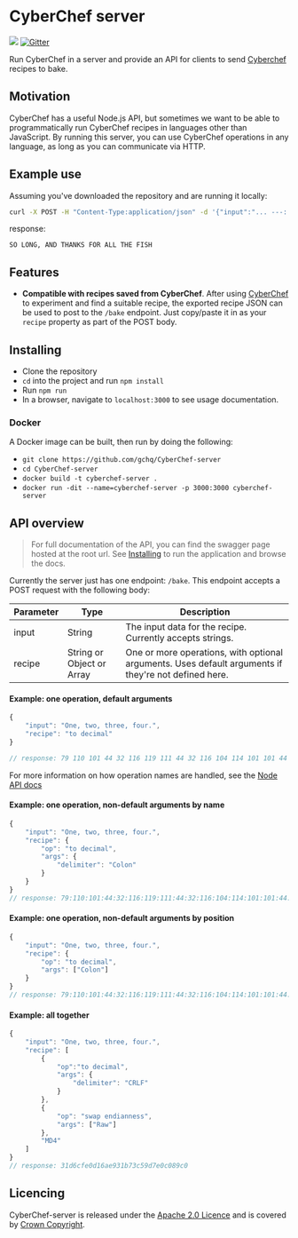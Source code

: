# CyberChef server

[![](https://img.shields.io/badge/license-Apache%202.0-blue.svg)](https://github.com/gchq/CyberChef-server/blob/master/LICENSE)
[![Gitter](https://badges.gitter.im/gchq/CyberChef.svg)](https://gitter.im/gchq/CyberChef?utm_source=badge&utm_medium=badge&utm_campaign=pr-badge)


Run CyberChef in a server and provide an API for clients to send [Cyberchef](https://gchq.github.io/CyberChef/) recipes to bake.

## Motivation

CyberChef has a useful Node.js API, but sometimes we want to be able to programmatically run CyberChef recipes in languages other than JavaScript. By running this server, you can use CyberChef operations in any language, as long as you can communicate via HTTP.

## Example use
Assuming you've downloaded the repository and are running it locally:
```bash
curl -X POST -H "Content-Type:application/json" -d '{"input":"... ---:.-.. --- -. --. --..--:.- -. -..:- .... .- -. -.- ...:..-. --- .-.:.- .-.. .-..:- .... .:..-. .. ... ....", "recipe":{"op":"from morse code", "args": {"wordDelimiter": "Colon"}}}' localhost:3000/bake
```
response:
```
SO LONG, AND THANKS FOR ALL THE FISH
```


## Features
- **Compatible with recipes saved from CyberChef**.
After using [CyberChef](https://gchq.github.io/CyberChef/) to experiment and find a suitable recipe, the exported recipe JSON can be used to post to the `/bake` endpoint. Just copy/paste it in as your `recipe` property as part of the POST body.


## Installing
- Clone the repository
- `cd` into the project and run `npm install`
- Run `npm run`
- In a browser, navigate to `localhost:3000` to see usage documentation.


### Docker
A Docker image can be built, then run by doing the following:

- `git clone https://github.com/gchq/CyberChef-server`
- `cd CyberChef-server`
- `docker build -t cyberchef-server .`
- `docker run -dit --name=cyberchef-server -p 3000:3000 cyberchef-server`


## API overview
> For full documentation of the API, you can find the swagger page hosted at the root url. See [Installing](#Installing) to run the application and browse the docs.

Currently the server just has one endpoint: `/bake`. This endpoint accepts a POST request with the following body:

|Parameter|Type|Description|
|---|---|---|
input|String|The input data for the recipe. Currently accepts strings.
recipe|String or Object or Array|One or more operations, with optional arguments. Uses default arguments if they're not defined here.

#### Example: one operation, default arguments
```javascript
{
    "input": "One, two, three, four.",
    "recipe": "to decimal"
}

// response: 79 110 101 44 32 116 119 111 44 32 116 104 114 101 101 44 32 102 111 117 114 46
```
For more information on how operation names are handled, see the [Node API docs](https://github.com/gchq/CyberChef/wiki/Node-API#operation-names)


#### Example: one operation, non-default arguments by name
```javascript
{
    "input": "One, two, three, four.",
    "recipe": {
        "op": "to decimal",
        "args": {
            "delimiter": "Colon"
        }
    }
}
// response: 79:110:101:44:32:116:119:111:44:32:116:104:114:101:101:44:32:102:111:117:114:46
```

#### Example: one operation, non-default arguments by position
```javascript
{
    "input": "One, two, three, four.",
    "recipe": {
        "op": "to decimal",
        "args": ["Colon"]
    }
}
// response: 79:110:101:44:32:116:119:111:44:32:116:104:114:101:101:44:32:102:111:117:114:46
```

#### Example: all together
```javascript
{
    "input": "One, two, three, four.",
    "recipe": [
        {
            "op":"to decimal",
            "args": {
                "delimiter": "CRLF"
            }
        },
        {
            "op": "swap endianness",
            "args": ["Raw"]
        },
        "MD4"
    ]
}
// response: 31d6cfe0d16ae931b73c59d7e0c089c0
```


## Licencing

CyberChef-server is released under the [Apache 2.0 Licence](https://www.apache.org/licenses/LICENSE-2.0) and is covered by [Crown Copyright](https://www.nationalarchives.gov.uk/information-management/re-using-public-sector-information/copyright-and-re-use/crown-copyright/).
